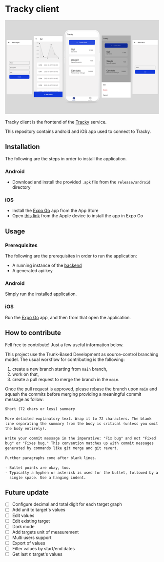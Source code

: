 # Tracky client
![tracky banner](/presentation/banner.png)

Tracky client is the frontend of the [Tracky](https://github.com/MDeLuise/tracky) service.

This repository contains android and iOS app used to connect to Tracky.

## Installation
The following are the steps in order to install the application.

### Android
* Download and install the provided `.apk` file from the `release/android` directory

### iOS
* Install the [Expo Go](https://apps.apple.com/app/id982107779) app from the App Store
* Open [this link](exp://exp.host/@null42/TrackyClient) from the Apple device to install the app in Expo Go


## Usage
### Prerequisites
The following are the prerequisites in order to run the application:
* A running instance of the [backend](https://github.com/MDeLuise/tracky)
* A generated api key

### Android
Simply run the installed application.

### iOS
Run the [Expo Go](https://apps.apple.com/app/id982107779) app, and then from that open the application.

## How to contribute
Fell free to contribute! Just a few useful information below.


This project use the Trunk-Based Development as source-control branching model. The usual workflow for contributing is the following:
1. create a new branch starting from `main` branch,
1. work on that,
1. create a pull request to merge the branch in the `main`.

Once the pull request is approved, please rebase the branch upon `main` and squash the commits before merging providing a meaningful commit message as follow:
```
Short (72 chars or less) summary

More detailed explanatory text. Wrap it to 72 characters. The blank
line separating the summary from the body is critical (unless you omit
the body entirely).

Write your commit message in the imperative: "Fix bug" and not "Fixed
bug" or "Fixes bug." This convention matches up with commit messages
generated by commands like git merge and git revert.

Further paragraphs come after blank lines.

- Bullet points are okay, too.
- Typically a hyphen or asterisk is used for the bullet, followed by a
  single space. Use a hanging indent.
```


## Future update
- [ ] Configure decimal and total digit for each target graph
- [ ] Add unit to target's values
- [ ] Edit values
- [ ] Edit existing target
- [ ] Dark mode
- [ ] Add targets unit of measurement 
- [ ] Multi users support
- [ ] Export of values
- [ ] Filter values by start/end dates
- [ ] Get last _n_ target's values